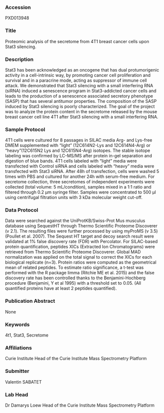 ### Accession
PXD013948

### Title
Proteomic analysis of the secretome from 4T1 breast cancer cells upon Stat3 silencing.

### Description
Stat3 has been acknowledged as an oncogene that has dual protumorigenic activity in a cell-intrinsic way, by promoting cancer cell proliferation and survival and in a paracrine mode, acting as suppressor of immune cell attack. We demonstrated that Stat3 silencing with a small interfering RNA (siRNA) induced a senescence program in Stat3-addicted cancer cells and leads to the production of a senescence associated secretory phenotype (SASP) that has several antitumor properties. The composition of the SASP induced by Stat3 silencing is poorly characterized. The goal of the project was to analyze the protein content in the secretome released by the mouse breast cancer cell line 4T1 after Stat3 silencing with a small interfering RNA.

### Sample Protocol
4T1 cells were cultured for 8 passages in SILAC media Arg- and Lys-free DMEM supplemented with “light” (12C614N2-Lys and 12C614N4-Arg) or “heavy”(12C615N2 Lys and 12C615N4-Arg) isotopes. The stable isotope labeling was confirmed by LC-MS/MS after protein in-gel separation and digestion of blue bands.  4T1 cells labeled with “light” media were transfected with Control siRNA and cells labeled with “heavy” media were transfected with Stat3 siRNA. After 48h of transfection, cells were washed 5 times with PBS and cultured for another 24h with serum-free medium.  For secretome collection, three secretomes of independent experiments were collected (total volume: 5 mL/condition), samples mixed in a 1:1 ratio and filtered through 0.2 µm syringe filter. Samples were concentrated to 500 µl using centrifugal filtration units with 3 kDa molecular weight cut-off.

### Data Protocol
Data were searched against the UniProtKB/Swiss-Prot Mus musculus database using SequestHT through Thermo Scientific Proteome Discoverer (v 2.1). The resulting files were further processed by using myProMS (v 3.5) (Poullet et al. 2007). The Sequest HT target and decoy search result were validated at 1% false discovery rate (FDR) with Percolator. For SILAC-based protein quantification, peptides XICs (Extracted Ion Chromatograms) were retrieved from Thermo Scientific Proteome Discoverer. Global MAD normalization was applied on the total signal to correct the XICs for each biological replicate (n=3). Protein ratios were computed as the geometrical mean of related peptides. To estimate ratio significance, a t-test was performed with the R package limma (Ritchie ME et al. 2015) and the false discovery rate has been controlled thanks to the Benjamini-Hochberg procedure (Benjamini, Y et al 1995) with a threshold set to 0.05. (All quantified proteins have at least 2 peptides quantified).

### Publication Abstract
None

### Keywords
4t1, Stat3, Secretome

### Affiliations
Curie Institute
Head of the Curie Institute Mass Spectrometry Platform

### Submitter
Valentin SABATET

### Lab Head
Dr Damarys Loew
Head of the Curie Institute Mass Spectrometry Platform


